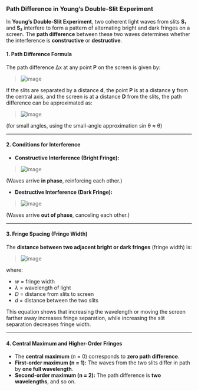 ### **Path Difference in Young’s Double-Slit Experiment**  

In **Young’s Double-Slit Experiment**, two coherent light waves from slits **S₁** and **S₂** interfere to form a pattern of alternating bright and dark fringes on a screen. The **path difference** between these two waves determines whether the interference is **constructive** or **destructive**.  

#### **1. Path Difference Formula**  
The path difference Δx at any point **P** on the screen is given by:  
> ![image](https://github.com/user-attachments/assets/1271cf4e-466d-4277-9ad1-69ad13e6859f)

If the slits are separated by a distance **d**, the point **P** is at a distance **y** from the central axis, and the screen is at a distance **D** from the slits, the path difference can be approximated as:  
> ![image](https://github.com/user-attachments/assets/fe572efc-9bac-4f48-ac8d-a9a8d936e110)
 
(for small angles, using the small-angle approximation sin ⁡θ ≈ θ) 

---

#### **2. Conditions for Interference**  
- **Constructive Interference (Bright Fringe):**  
> ![image](https://github.com/user-attachments/assets/5208b2c9-17d5-4f47-a9b2-90822c78b67e)

  (Waves arrive **in phase**, reinforcing each other.)  

- **Destructive Interference (Dark Fringe):**  
> ![image](https://github.com/user-attachments/assets/d2cab75c-69f5-40ab-96d2-bc8930f83f6b)
 
  (Waves arrive **out of phase**, canceling each other.)  

---

#### **3. Fringe Spacing (Fringe Width)**
The **distance between two adjacent bright or dark fringes** (fringe width) is:  
> ![image](https://github.com/user-attachments/assets/601dcbf0-f643-4340-b4e7-e5c8a52d65c1)

where:  
- *w* = fringe width  
- *λ* = wavelength of light  
- *D* = distance from slits to screen  
- *d* = distance between the two slits  

This equation shows that increasing the wavelength or moving the screen farther away increases fringe separation, while increasing the slit separation decreases fringe width.  

---

#### **4. Central Maximum and Higher-Order Fringes**  
- The **central maximum** (n = 0) corresponds to **zero path difference**.  
- **First-order maximum (n = 1):** The waves from the two slits differ in path by **one full wavelength**.  
- **Second-order maximum (n = 2):** The path difference is **two wavelengths**, and so on.  

